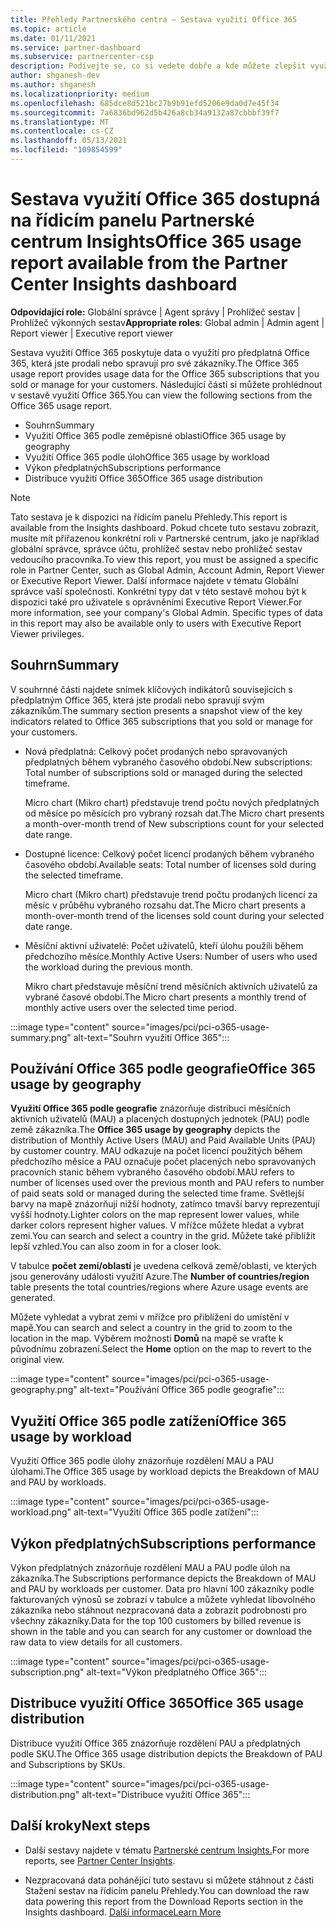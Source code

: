 ```yaml
---
title: Přehledy Partnerského centra – Sestava využití Office 365
ms.topic: article
ms.date: 01/11/2021
ms.service: partner-dashboard
ms.subservice: partnercenter-csp
description: Podívejte se, co si vedete dobře a kde můžete zlepšit využití předplatných Office 365, která pro své zákazníky prodáváte nebo spravujete.
author: shganesh-dev
ms.author: shganesh
ms.localizationpriority: medium
ms.openlocfilehash: 685dce8d521bc27b9b91efd5206e9da0d7e45f34
ms.sourcegitcommit: 7a6836bd962d5b426a8cb34a9132a87cbbbf39f7
ms.translationtype: MT
ms.contentlocale: cs-CZ
ms.lasthandoff: 05/13/2021
ms.locfileid: "109854599"
---
```

# <a name="office-365-usage-report-available-from-the-partner-center-insights-dashboard"></a><span data-ttu-id="6cd8e-103">Sestava využití Office 365 dostupná na řídicím panelu Partnerské centrum Insights</span><span class="sxs-lookup"><span data-stu-id="6cd8e-103">Office 365 usage report available from the Partner Center Insights dashboard</span></span>

<span data-ttu-id="6cd8e-104">**Odpovídající role:** Globální správce | Agent správy | Prohlížeč sestav | Prohlížeč výkonných sestav</span><span class="sxs-lookup"><span data-stu-id="6cd8e-104">**Appropriate roles**: Global admin | Admin agent | Report viewer | Executive report viewer</span></span>

<span data-ttu-id="6cd8e-105">Sestava využití Office 365 poskytuje data o využití pro předplatná Office 365, která jste prodali nebo spravují pro své zákazníky.</span><span class="sxs-lookup"><span data-stu-id="6cd8e-105">The Office 365 usage report provides usage data for the Office 365 subscriptions that you sold or manage for your customers.</span></span> <span data-ttu-id="6cd8e-106">Následující části si můžete prohlédnout v sestavě využití Office 365.</span><span class="sxs-lookup"><span data-stu-id="6cd8e-106">You can view the following sections from the Office 365 usage report.</span></span>

- <span data-ttu-id="6cd8e-107">Souhrn</span><span class="sxs-lookup"><span data-stu-id="6cd8e-107">Summary</span></span>
- <span data-ttu-id="6cd8e-108">Využití Office 365 podle zeměpisné oblasti</span><span class="sxs-lookup"><span data-stu-id="6cd8e-108">Office 365 usage by geography</span></span>
- <span data-ttu-id="6cd8e-109">Využití Office 365 podle úloh</span><span class="sxs-lookup"><span data-stu-id="6cd8e-109">Office 365 usage by workload</span></span>
- <span data-ttu-id="6cd8e-110">Výkon předplatných</span><span class="sxs-lookup"><span data-stu-id="6cd8e-110">Subscriptions performance</span></span>
- <span data-ttu-id="6cd8e-111">Distribuce využití Office 365</span><span class="sxs-lookup"><span data-stu-id="6cd8e-111">Office 365 usage distribution</span></span>

 > [!NOTE]
 > <span data-ttu-id="6cd8e-112">Tato sestava je k dispozici na řídicím panelu Přehledy.</span><span class="sxs-lookup"><span data-stu-id="6cd8e-112">This report is available from the Insights dashboard.</span></span> <span data-ttu-id="6cd8e-113">Pokud chcete tuto sestavu zobrazit, musíte mít přiřazenou konkrétní roli v Partnerské centrum, jako je například globální správce, správce účtu, prohlížeč sestav nebo prohlížeč sestav vedoucího pracovníka.</span><span class="sxs-lookup"><span data-stu-id="6cd8e-113">To view this report, you must be assigned a specific role in Partner Center, such as Global Admin, Account Admin, Report Viewer or Executive Report Viewer.</span></span> <span data-ttu-id="6cd8e-114">Další informace najdete v tématu Globální správce vaší společnosti. Konkrétní typy dat v této sestavě mohou být k dispozici také pro uživatele s oprávněními Executive Report Viewer.</span><span class="sxs-lookup"><span data-stu-id="6cd8e-114">For more information, see your company's Global Admin. Specific types of data in this report may also be available only to users with Executive Report Viewer privileges.</span></span>

## <a name="summary"></a><span data-ttu-id="6cd8e-115">Souhrn</span><span class="sxs-lookup"><span data-stu-id="6cd8e-115">Summary</span></span>

<span data-ttu-id="6cd8e-116">V souhrnné části najdete snímek klíčových indikátorů souvisejících s předplatným Office 365, která jste prodali nebo spravují svým zákazníkům.</span><span class="sxs-lookup"><span data-stu-id="6cd8e-116">The summary section presents a snapshot view of the key indicators related to Office 365 subscriptions that you sold or manage for your customers.</span></span>  

- <span data-ttu-id="6cd8e-117">Nová předplatná: Celkový počet prodaných nebo spravovaných předplatných během vybraného časového období.</span><span class="sxs-lookup"><span data-stu-id="6cd8e-117">New subscriptions: Total number of subscriptions sold or managed during the selected timeframe.</span></span>

   <span data-ttu-id="6cd8e-118">Micro chart (Mikro chart) představuje trend počtu nových předplatných od měsíce po měsících pro vybraný rozsah dat.</span><span class="sxs-lookup"><span data-stu-id="6cd8e-118">The Micro chart presents a month-over-month trend of New subscriptions count for your selected date range.</span></span>

- <span data-ttu-id="6cd8e-119">Dostupné licence: Celkový počet licencí prodaných během vybraného časového období.</span><span class="sxs-lookup"><span data-stu-id="6cd8e-119">Available seats: Total number of licenses sold during the selected timeframe.</span></span>

   <span data-ttu-id="6cd8e-120">Micro chart (Mikro chart) představuje trend počtu prodaných licencí za měsíc v průběhu vybraného rozsahu dat.</span><span class="sxs-lookup"><span data-stu-id="6cd8e-120">The Micro chart presents a month-over-month trend of the licenses sold count during your selected date range.</span></span>

- <span data-ttu-id="6cd8e-121">Měsíční aktivní uživatelé: Počet uživatelů, kteří úlohu použili během předchozího měsíce.</span><span class="sxs-lookup"><span data-stu-id="6cd8e-121">Monthly Active Users: Number of users who used the workload during the previous month.</span></span> 

   <span data-ttu-id="6cd8e-122">Mikro chart představuje měsíční trend měsíčních aktivních uživatelů za vybrané časové období.</span><span class="sxs-lookup"><span data-stu-id="6cd8e-122">The Micro chart presents a monthly trend of monthly active users over the selected time period.</span></span>

:::image type="content" source="images/pci/pci-o365-usage-summary.png" alt-text="Souhrn využití Office 365":::

## <a name="office-365-usage-by-geography"></a><span data-ttu-id="6cd8e-124">Používání Office 365 podle geografie</span><span class="sxs-lookup"><span data-stu-id="6cd8e-124">Office 365 usage by geography</span></span>

<span data-ttu-id="6cd8e-125">**Využití Office 365 podle geografie** znázorňuje distribuci měsíčních aktivních uživatelů (MAU) a placených dostupných jednotek (PAU) podle země zákazníka.</span><span class="sxs-lookup"><span data-stu-id="6cd8e-125">The **Office 365 usage by geography** depicts the distribution of Monthly Active Users (MAU) and Paid Available Units (PAU) by customer country.</span></span> <span data-ttu-id="6cd8e-126">MAU odkazuje na počet licencí použitých během předchozího měsíce a PAU označuje počet placených nebo spravovaných pracovních stanic během vybraného časového období.</span><span class="sxs-lookup"><span data-stu-id="6cd8e-126">MAU refers to number of licenses used over the previous month and PAU refers to number of paid seats sold or managed during the selected time frame.</span></span> <span data-ttu-id="6cd8e-127">Světlejší barvy na mapě znázorňují nižší hodnoty, zatímco tmavší barvy reprezentují vyšší hodnoty.</span><span class="sxs-lookup"><span data-stu-id="6cd8e-127">Lighter colors on the map represent lower values, while darker colors represent higher values.</span></span> <span data-ttu-id="6cd8e-128">V mřížce můžete hledat a vybrat zemi.</span><span class="sxs-lookup"><span data-stu-id="6cd8e-128">You can search and select a country in the grid.</span></span> <span data-ttu-id="6cd8e-129">Můžete také přiblížit lepší vzhled.</span><span class="sxs-lookup"><span data-stu-id="6cd8e-129">You can also zoom in for a closer look.</span></span>

<span data-ttu-id="6cd8e-130">V tabulce **počet zemí/oblastí** je uvedena celková země/oblasti, ve kterých jsou generovány události využití Azure.</span><span class="sxs-lookup"><span data-stu-id="6cd8e-130">The **Number of countries/region** table presents the total countries/regions where Azure usage events are generated.</span></span>

<span data-ttu-id="6cd8e-131">Můžete vyhledat a vybrat zemi v mřížce pro přiblížení do umístění v mapě.</span><span class="sxs-lookup"><span data-stu-id="6cd8e-131">You can search and select a country in the grid to zoom to the location in the map.</span></span> <span data-ttu-id="6cd8e-132">Výběrem možnosti **Domů** na mapě se vraťte k původnímu zobrazení.</span><span class="sxs-lookup"><span data-stu-id="6cd8e-132">Select the **Home** option on the map to revert to the original view.</span></span>


:::image type="content" source="images/pci/pci-o365-usage-geography.png" alt-text="Používání Office 365 podle geografie":::

## <a name="office-365-usage-by-workload"></a><span data-ttu-id="6cd8e-134">Využití Office 365 podle zatížení</span><span class="sxs-lookup"><span data-stu-id="6cd8e-134">Office 365 usage by workload</span></span>

<span data-ttu-id="6cd8e-135">Využití Office 365 podle úlohy znázorňuje rozdělení MAU a PAU úlohami.</span><span class="sxs-lookup"><span data-stu-id="6cd8e-135">The Office 365 usage by workload depicts the Breakdown of MAU and PAU by workloads.</span></span>

:::image type="content" source="images/pci/pci-o365-usage-workload.png" alt-text="Využití Office 365 podle zatížení":::

## <a name="subscriptions-performance"></a><span data-ttu-id="6cd8e-137">Výkon předplatných</span><span class="sxs-lookup"><span data-stu-id="6cd8e-137">Subscriptions performance</span></span>

<span data-ttu-id="6cd8e-138">Výkon předplatných znázorňuje rozdělení MAU a PAU podle úloh na zákazníka.</span><span class="sxs-lookup"><span data-stu-id="6cd8e-138">The Subscriptions performance depicts the Breakdown of MAU and PAU by workloads per customer.</span></span> <span data-ttu-id="6cd8e-139">Data pro hlavní 100 zákazníky podle fakturovaných výnosů se zobrazí v tabulce a můžete vyhledat libovolného zákazníka nebo stáhnout nezpracovaná data a zobrazit podrobnosti pro všechny zákazníky.</span><span class="sxs-lookup"><span data-stu-id="6cd8e-139">Data for the top 100 customers by billed revenue is shown in the table and you can search for any customer or download the raw data to view details for all customers.</span></span>

:::image type="content" source="images/pci/pci-o365-usage-subscription.png" alt-text="Výkon předplatného Office 365":::

## <a name="office-365-usage-distribution"></a><span data-ttu-id="6cd8e-141">Distribuce využití Office 365</span><span class="sxs-lookup"><span data-stu-id="6cd8e-141">Office 365 usage distribution</span></span>

<span data-ttu-id="6cd8e-142">Distribuce využití Office 365 znázorňuje rozdělení PAU a předplatných podle SKU.</span><span class="sxs-lookup"><span data-stu-id="6cd8e-142">The Office 365 usage distribution depicts the Breakdown of PAU and Subscriptions by SKUs.</span></span>

:::image type="content" source="images/pci/pci-o365-usage-distribution.png" alt-text="Distribuce využití Office 365":::

## <a name="next-steps"></a><span data-ttu-id="6cd8e-144">Další kroky</span><span class="sxs-lookup"><span data-stu-id="6cd8e-144">Next steps</span></span>

- <span data-ttu-id="6cd8e-145">Další sestavy najdete v tématu [Partnerské centrum Insights.](partner-center-insights.md)</span><span class="sxs-lookup"><span data-stu-id="6cd8e-145">For more reports, see [Partner Center Insights](partner-center-insights.md).</span></span>

- <span data-ttu-id="6cd8e-146">Nezpracovaná data pohánějící tuto sestavu si můžete stáhnout z části Stažení sestav na řídicím panelu Přehledy.</span><span class="sxs-lookup"><span data-stu-id="6cd8e-146">You can download the raw data powering this report from the Download Reports section in the Insights dashboard.</span></span> [<span data-ttu-id="6cd8e-147">Další informace</span><span class="sxs-lookup"><span data-stu-id="6cd8e-147">Learn More</span></span>](pci-download-reports.md) 

